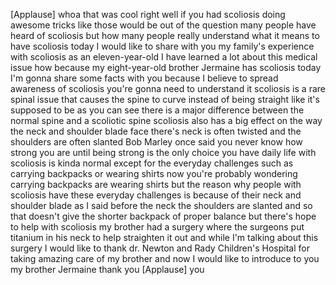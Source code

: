 
[Applause]
whoa that was cool right well if you had
scoliosis doing awesome tricks like
those would be out of the question many
people have heard of scoliosis but how
many people really understand what it
means to have scoliosis today I would
like to share with you my family&#39;s
experience with scoliosis as an
eleven-year-old I have learned a lot
about this medical issue how because my
eight-year-old brother Jermaine has
scoliosis today I&#39;m gonna share some
facts with you because I believe to
spread awareness of scoliosis you&#39;re
gonna need to understand it scoliosis is
a rare spinal issue that causes the
spine to curve instead of being straight
like it&#39;s supposed to be as you can see
there is a major difference between the
normal spine and a scoliotic spine
scoliosis also has a big effect on the
way the neck and shoulder blade face
there&#39;s neck is often twisted and the
shoulders are often slanted Bob Marley
once said you never know how strong you
are until being strong is the only
choice you have daily life with
scoliosis is kinda normal except for the
everyday challenges such as carrying
backpacks or wearing shirts now you&#39;re
probably wondering carrying backpacks
are wearing shirts but the reason why
people with scoliosis have these
everyday challenges is because of their
neck and shoulder blade as I said before
the neck the shoulders are slanted and
so that doesn&#39;t give the shorter
backpack of proper balance but there&#39;s
hope to help with scoliosis my brother
had a surgery where the surgeons put
titanium in his neck to help straighten
it out and while I&#39;m talking about this
surgery I would like to thank dr. Newton
and Rady Children&#39;s Hospital for taking
amazing care of my brother and now I
would like to introduce to you my
brother Jermaine thank you
[Applause]
you
